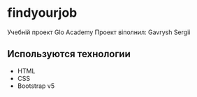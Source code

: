 # findyourjob   
Учебній проект Glo Academy
Проект віполнил: Gavrysh Sergii

## Используются технологии
- HTML
- CSS
- Bootstrap v5
